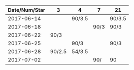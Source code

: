 Date/Num/Star   |  3     |  4     | 7     | 21
----------------|--------|--------|-------|-------
2017-06-14      |        | 90/3.5 |       | 90/3.5
2017-06-18      |        |        | 90/3  | 90/3
2017-06-22      | 90/3   |        |       | 
2017-06-25      |        | 90/3   |       | 90/3
2017-06-28      | 90/2.5 | 54/3.5 |       |
2017-07-02      |        |        | 90/   | 90
